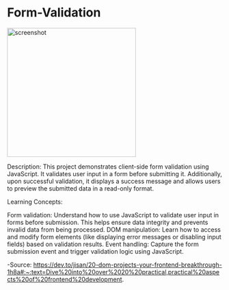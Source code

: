 ﻿# Form-Validation

 <img width="301" alt="screenshot" src="https://github.com/amantamu/Form-Validation/assets/57833767/89d120c6-7932-4cab-97d8-7e18d113b2aa">

Description: This project demonstrates client-side form validation using JavaScript. It validates user input in a form before submitting it. Additionally, upon successful validation, it displays a success message and allows users to preview the submitted data in a read-only format.

Learning Concepts:

Form validation: Understand how to use JavaScript to validate user input in forms before submission. This helps ensure data integrity and prevents invalid data from being processed.
DOM manipulation: Learn how to access and modify form elements (like displaying error messages or disabling input fields) based on validation results.
Event handling: Capture the form submission event and trigger validation logic using JavaScript.

-Source: https://dev.to/jisan/20-dom-projects-your-frontend-breakthrough-1h8a#:~:text=Dive%20into%20over%2020%20practical,practical%20aspects%20of%20frontend%20development.
